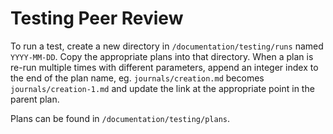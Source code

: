 # Testing Peer Review

To run a test, create a new directory in `/documentation/testing/runs` named
`YYYY-MM-DD`.  Copy the appropriate plans into that directory.  When a plan is
re-run multiple times with different parameters, append an integer index to the
end of the plan name, eg. `journals/creation.md` becomes
`journals/creation-1.md` and update the link at the appropriate point in the
parent plan.

Plans can be found in `/documentation/testing/plans`.
